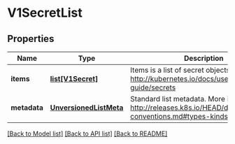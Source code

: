 # V1SecretList

## Properties
Name | Type | Description | Notes
------------ | ------------- | ------------- | -------------
**items** | [**list[V1Secret]**](V1Secret.md) | Items is a list of secret objects. More info: http://kubernetes.io/docs/user-guide/secrets | 
**metadata** | [**UnversionedListMeta**](UnversionedListMeta.md) | Standard list metadata. More info: http://releases.k8s.io/HEAD/docs/devel/api-conventions.md#types-kinds | [optional] 

[[Back to Model list]](../README.md#documentation-for-models) [[Back to API list]](../README.md#documentation-for-api-endpoints) [[Back to README]](../README.md)


